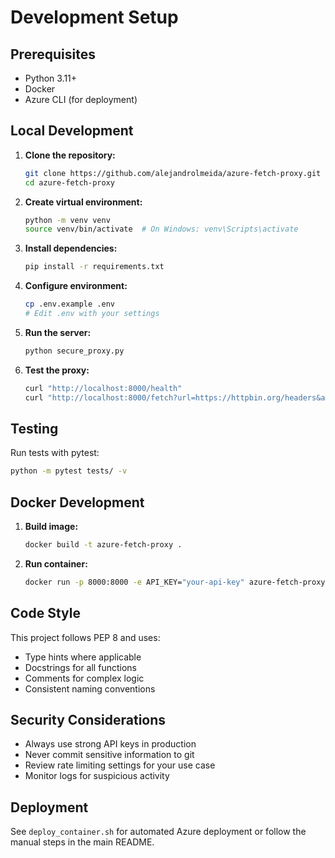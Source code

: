 # Development Setup

## Prerequisites
- Python 3.11+
- Docker
- Azure CLI (for deployment)

## Local Development

1. **Clone the repository:**
   ```bash
   git clone https://github.com/alejandrolmeida/azure-fetch-proxy.git
   cd azure-fetch-proxy
   ```

2. **Create virtual environment:**
   ```bash
   python -m venv venv
   source venv/bin/activate  # On Windows: venv\Scripts\activate
   ```

3. **Install dependencies:**
   ```bash
   pip install -r requirements.txt
   ```

4. **Configure environment:**
   ```bash
   cp .env.example .env
   # Edit .env with your settings
   ```

5. **Run the server:**
   ```bash
   python secure_proxy.py
   ```

6. **Test the proxy:**
   ```bash
   curl "http://localhost:8000/health"
   curl "http://localhost:8000/fetch?url=https://httpbin.org/headers&api_key=your-api-key"
   ```

## Testing

Run tests with pytest:
```bash
python -m pytest tests/ -v
```

## Docker Development

1. **Build image:**
   ```bash
   docker build -t azure-fetch-proxy .
   ```

2. **Run container:**
   ```bash
   docker run -p 8000:8000 -e API_KEY="your-api-key" azure-fetch-proxy
   ```

## Code Style

This project follows PEP 8 and uses:
- Type hints where applicable
- Docstrings for all functions
- Comments for complex logic
- Consistent naming conventions

## Security Considerations

- Always use strong API keys in production
- Never commit sensitive information to git
- Review rate limiting settings for your use case
- Monitor logs for suspicious activity

## Deployment

See `deploy_container.sh` for automated Azure deployment or follow the manual steps in the main README.
